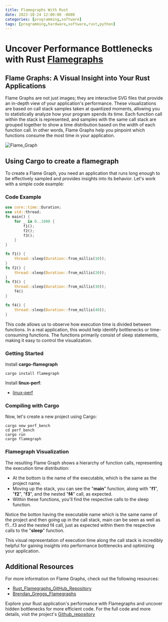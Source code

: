 ```yaml
---
title: Flamegraphs With Rust
date: 2023-10-24 12:00:00 -0600
categories: [programming,software]
tags: [programming,hardware,software,rust,python]
---
```

# Uncover Performance Bottlenecks with Rust [Flamegraphs](https://www.brendangregg.com/flamegraphs.html)

## Flame Graphs: A Visual Insight into Your Rust Applications

Flame Graphs are not just images; they are interactive SVG files that provide an in-depth view of your application's performance. These visualizations are based on call stack samples taken at quantized moments, allowing you to statistically analyze how your program spends its time. Each function call within the stack is represented, and samples with the same call stack are grouped together to show a time distribution based on the width of each function call. In other words, Flame Graphs help you pinpoint which functions consume the most time in your application.

![Flame_Graph](https://drive.google.com/uc?export=view&id=1hmbXxxizET_26TiI1jjRUqzORoJ4vOlV)

## Using Cargo to create a flamegraph

To create a Flame Graph, you need an application that runs long enough to be effectively sampled and provides insights into its behavior. Let's work with a simple code example:

### Code Example
```rust
use core::time::Duration;
use std::thread;
fn main() {
    for _ in 0..1000 {
        f1();
        f2();
        f3();
    }
}

fn f1() {
    thread::sleep(Duration::from_millis(10));
}
fn f2() {
    thread::sleep(Duration::from_millis(20));
}
fn f3() {
    thread::sleep(Duration::from_millis(30));
    f4()
}

fn f4() {
    thread::sleep(Duration::from_millis(40));
}

```
This code allows us to observe how execution time is divided between functions. In a real application, this would help identify bottlenecks or time-consuming functions. The functions primarily consist of sleep statements, making it easy to control the visualization.

### Getting Started

Install __cargo-flamegraph__

```
cargo install flamegraph
```

Install __linux-perf__:

* [linux-perf](https://www.swift.org/server/guides/linux-perf.html)

### Compiling with Cargo

Now, let's create a new project using Cargo:


```
cargo new perf_bench
cd perf_bench
cargo run
cargo flamegraph
```


### Flamegraph Visualization

The resulting Flame Graph shows a hierarchy of function calls, representing the execution time distribution:

* At the bottom is the name of the executable, which is the same as the project name.
* Moving up the stack, you can see the "__main__" function, along with "__f1__", "__f2__", "__f3__", and the nested "__f4__" call, as expected.
* Within these functions, you'll find the respective calls to the sleep function.

Notice the botton having the executable name which is the same name of the project and then going up in the call stack, main can be seen as well as f1...f3 and the nested f4 call, just as expected within them the respective calls to the "__sleep__" function.

This visual representation of execution time along the call stack is incredibly helpful for gaining insights into performance bottlenecks and optimizing your application.

## Additional Resources
For more information on Flame Graphs, check out the following resources:

* [Rust_Flamegraphs_GitHub_Repository](https://github.com/flamegraph-rs/flamegraph#systems-performance-work-guided-by-flamegraphs)
* [Brendan_Greggs_Flamegraphs](https://chat.openai.com/c/41615698-1fc1-4654-9637-5d5aa5f88720#:~:text=Brendan%20Gregg%27s%20Flamegraphs)

Explore your Rust application's performance with Flamegraphs and uncover hidden bottlenecks for more efficient code. For the full code and more details, visit the project's [Github_repository](https://github.com/flamegraph-rs/flamegraph#systems-performance-work-guided-by-flamegraphs)
